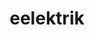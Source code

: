 ---
id: 603
title: eelektrik
types: [electric]
image: https://raw.githubusercontent.com/PokeAPI/sprites/master/sprites/pokemon/603.png
---